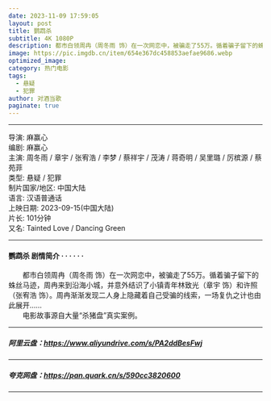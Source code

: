 ```yaml
---
date: 2023-11-09 17:59:05
layout: post
title: 鹦鹉杀
subtitle: 4K 1080P
description: 都市白领周冉（周冬雨 饰）在一次网恋中，被骗走了55万。循着骗子留下的蛛丝马迹，周冉来到沿海小城，并意外结识了小镇青年林致光（章宇 饰）和许照（张宥浩 饰）。周冉渐渐发现二人身上隐藏着自己受骗的线索，一场复仇之计也由此展开...
image: https://pic.imgdb.cn/item/654e367dc458853aefae9686.webp
optimized_image: 
category: 热门电影
tags:
  - 悬疑
  - 犯罪
author: 对酒当歌
paginate: true
---
```


---

导演: 麻赢心  
编剧: 麻赢心  
主演: 周冬雨 / 章宇 / 张宥浩 / 李梦 / 蔡祥宇 / 茂涛 / 蒋奇明 / 吴里璐 / 厉槟源 / 蔡苑菲  
类型: 悬疑 / 犯罪  
制片国家/地区: 中国大陆  
语言: 汉语普通话  
上映日期: 2023-09-15(中国大陆)  
片长: 101分钟  
又名: Tainted Love / Dancing Green  

---

#### 鹦鹉杀 剧情简介 · · · · · ·

　　都市白领周冉（周冬雨 饰）在一次网恋中，被骗走了55万。循着骗子留下的蛛丝马迹，周冉来到沿海小城，并意外结识了小镇青年林致光（章宇 饰）和许照（张宥浩 饰）。周冉渐渐发现二人身上隐藏着自己受骗的线索，一场复仇之计也由此展开……  
　　电影故事源自大量“杀猪盘”真实案例。

---

##### 阿里云盘：<https://www.aliyundrive.com/s/PA2ddBesFwj>

---

##### 夸克网盘：<https://pan.quark.cn/s/590cc3820600>

---

